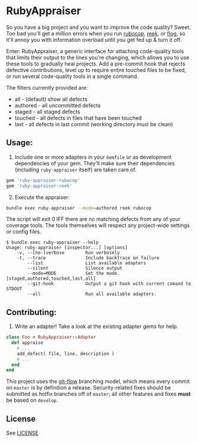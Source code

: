 RubyAppraiser
=============

So you have a big project and you want to improve the code quality? Sweet. Too
bad you'll get a million errors when you run [rubocop][], [reek][], or
[flog][], so it'll annoy you with information overload until you get fed up & 
turn it off.

Enter: RubyAppraiser, a generic interface for attaching code-quality tools
that limits their output to the lines you're changing, which allows you to use
these tools to gradually heal projects. Add a pre-commit hook that rejects
defective contributions, level up to require entire touched files to be fixed,
or run several code-quality tools in a single command.

The filters currently provided are:

 - all - (default) show all defects
 - authored - all uncommitted defects
 - staged - all staged defects
 - touched - all defects in files that have been touched
 - last - all defects in last commit (working directory must be clean)

Usage:
------

1. Include one or more adapters in your `Gemfile` or as development
dependencies of your gem. They'll make sure their dependencies (including
`ruby-appraiser` itself) are taken care of.

```ruby
gem 'ruby-appraiser-rubocop'
gem 'ruby-appraiser-reek'
```

2. Execute the appraiser:

```sh
bundle exec ruby-appraiser --mode=authored reek rubocop
```

The script will exit 0 IFF there are no matching defects from any of your
coverage tools. The tools themselves will respect any project-wide settings or
config files.

```
$ bundle exec ruby-appraiser --help
Usage: ruby-appraiser [inspector...] [options]
    -v, --[no-]verbose        Run verbosely
    -t, --trace               Include backtrace on failure
        --list                List available adapters
        --silent              Silence output
        --mode=MODE           Set the mode. [staged,authored,touched,last,all]
        --git-hook            Output a git hook with current comand to STDOUT
        --all                 Run all available adapters.
```

Contributing:
-------------

1. Write an adapter! Take a look at the existing adapter gems for help.

```ruby
class Foo < RubyAppraiser::Adapter
  def appraise
    # ...
    add_defect( file, line, description )
    # ...
  end
end
```

This project uses the [git-flow][] branching model, which means every commit
on `master` is by definition a release. Security-related fixes should be
submitted as hotfix branches off of `master`; all other features and fixes
**must** be based on `develop`.

License
-------
See [LICENSE][]

[LICENSE]: LICENSE.md
[rubocop]: https://github.com/bbatslov/rubocop
[reek]: https://github.com/troessner/reek
[flog]: https://github.com/seattlerb/flog

[git-flow]: http://nvie.com/git-model
